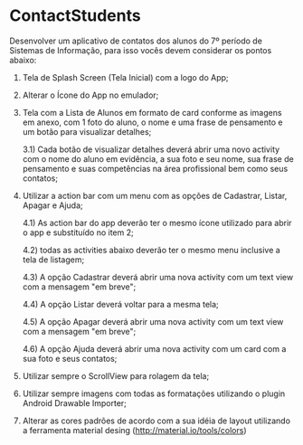 # ContactStudents

Desenvolver um aplicativo de contatos dos alunos do 7º período de Sistemas de Informação, para isso vocês devem considerar os pontos abaixo:

1) Tela de Splash Screen (Tela Inicial) com a logo do App;

2) Alterar o Ícone do App no emulador;

3) Tela com a Lista de Alunos em formato de card conforme as imagens em anexo, com 1 foto do aluno, o nome e uma frase de pensamento e um botão para visualizar detalhes;

    3.1) Cada botão de visualizar detalhes deverá abrir uma novo activity com o nome do aluno em evidência, a sua foto e seu nome, sua frase de pensamento e suas competências na área profissional bem como seus contatos;

4) Utilizar a action bar com um menu com as opções de Cadastrar, Listar, Apagar e Ajuda;

    4.1) As action bar do app deverão ter o mesmo ícone utilizado para abrir o app e substituído no item 2;

    4.2) todas as activities abaixo deverão ter o mesmo menu inclusive a tela de listagem;

    4.3) A opção Cadastrar deverá abrir uma nova activity com um text view com a mensagem "em breve";

    4.4) A opção Listar deverá voltar para a mesma tela;

    4.5) A opção Apagar deverá abrir uma nova activity com um text view com a mensagem "em breve";

    4.6) A opção Ajuda deverá abrir uma nova activity com um card com a sua foto e seus contatos;


5) Utilizar sempre o ScrollView para rolagem da tela;

6) Utilizar sempre imagens com todas as formatações utilizando o plugin Android Drawable Importer;

7) Alterar as cores padrões de acordo com a sua idéia de layout utilizando a ferramenta material desing (http://material.io/tools/colors)
